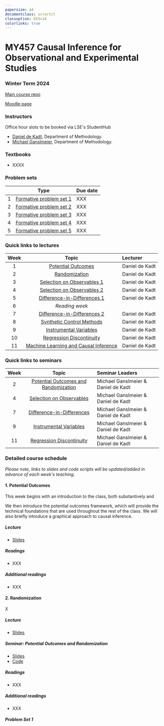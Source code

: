 ```yaml
---
papersize: a4
documentclass: scrartcl
classoption: DIV=14
colorlinks: true
---
```

  
<!-- ![LSE](images/lse-logo.jpg) -->
# MY457 Causal Inference for Observational and Experimental Studies
  
### Winter Term 2024
  
[Main course repo](https://github.com/LSE-MY457/lse-my457.github.io)

[Moodle page](https://moodle.lse.ac.uk/course/view.php?id=1111)

### Instructors

Office hour slots to be booked via LSE's StudentHub

* [Daniel de Kadt](mailto:d.n.de-kadt@lse.ac.uk), Department of Methodology.
* [Michael Ganslmeier](mailto:m.g.ganslmeier@lse.ac.uk), Department of Methodology.  

### Textbooks

* XXXX

### Problem sets

|  |  Type |  Due date  |
|:--:|:-------:|:------|
| 1 | [Formative problem set 1](#problem-set-1) | XXX |
| 2 | [Formative problem set 2](#problem-set-2) | XXX |
| 3 | [Formative problem set 3](#problem-set-3) | XXX |
| 4 | [Formative problem set 4](#problem-set-4) | XXX |
| 5 | [Formative problem set 5](#problem-set-5) | XXX |

### Quick links to lectures

| Week |  Topic |  Lecturer  |
|:--:|:-------:|:------|
| 1  | [Potential Outcomes](#1-potential-outcomes) |  Daniel de Kadt | 
| 2  | [Randomization](#2-randomization) |  Daniel de Kadt |  
| 3  | [Selection on Observables 1](#3-selection-on-observables-1) |  Daniel de Kadt |  
| 4  | [Selection on Observables 2](#4-selection-on-observables-2) |  Daniel de Kadt |  
| 5  | [Difference-in-Differences 1](#5-difference-in-differences-1) |  Daniel de Kadt |
| 6  | _Reading week_ |  
| 7  | [Difference-in-Differences 2](#7-difference-in-differences-2) |  Daniel de Kadt |   
| 8  | [Synthetic Control Methods](#8-synthetic-control-methods) |  Daniel de Kadt |   
| 9  | [Instrumental Variables](#9-instrumental-variables) |  Daniel de Kadt |  
| 10 | [Regression Discontinuity](#10-regression-discontinuity) |  Daniel de Kadt |  
| 11 | [Machine Learning and Causal Inference](#11-machine-learning-and-causal-inference) |  Daniel de Kadt |  

### Quick links to seminars

| Week |  Topic |  Seminar Leaders  |
|:--:|:-------:|:------|
| 2  | [Potential Outcomes and Randomization](#seminar-potential-outcomes-and-randomization) |  Michael Ganslmeier & Daniel de Kadt | 
| 4  | [Selection on Observables](#seminar-selection-on-observables) | Michael Ganslmeier &  Daniel de Kadt |  
| 7  | [Difference-in-Differences](#seminar-difference-in-differences)  | Michael Ganslmeier &  Daniel de Kadt |  
| 9  | [Instrumental Variables](#seminar-instrumental-variables) | Michael Ganslmeier &  Daniel de Kadt |  
| 11  | [Regression Discontinuity](#seminar-regression-discontinuity) | Michael Ganslmeier &  Daniel de Kadt |

### Detailed course schedule

*Please note, links to slides and code scripts will be updated/added in advance of each week's teaching.*

#### 1. Potential Outcomes

This week begins with an introduction to the class, both substantively and 

We then introduce the potential outcomes framework, which will provide the technical foundations that are used throughout the rest of the class. We will also briefly introduce a graphical approach to causal inference. 

##### Lecture

- [Slides](XXX)

##### Readings
* XXX

##### Additional readings
* XXX

#### 2. Randomization

X

##### Lecture

- [Slides](XXX)

##### Seminar: Potential Outcomes and Randomization

- [Slides](XXX)
- [Code](XXX)

##### Readings
* XXX

##### Additional readings
* XXX

##### Problem Set 1
